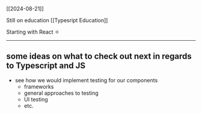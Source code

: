 [[2024-08-21]]


Still on education [[Typesript Education]]

Starting with React ⚛

---


## some ideas on what to check out next in regards to Typescript and JS

-  see how we would implement testing for our components
	- frameworks
	- general approaches to testing
	- UI testing
	- etc.

